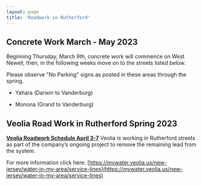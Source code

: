 ```yaml
---
layout: page
title: 'Roadwork in Rutherford'
---
```



## Concrete Work March - May 2023

Beginning Thursday, March 9th, concrete work will commence on West Newell, then, in the following weeks move on to the streets listed below.

Please observe "No Parking" signs as posted in these areas through the spring. 

- Yahara (Darwin to Vanderburg)

- Monona (Grand to Vanderburg)



## Veolia Road Work in Rutherford Spring 2023


[**Veolia Roadwork Schedule April 3-7**](https://storage.googleapis.com/static.rutherford-nj.com/road-work/Dewcon%20Rutherford%20Schedule%20for%204-3-23%20thru%204-7-23.pdf)
Veolia is working in Rutherford streets as part of the company’s ongoing project to remove the remaining lead from the system. 

For more information click here: [https://mywater.veolia.us/new-jersey/water-in-my-area/service-lines](https://mywater.veolia.us/new-jersey/water-in-my-area/service-lines)

